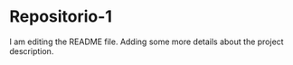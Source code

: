 # Repositorio-1
I am editing the README file. Adding some more details about the project description.
